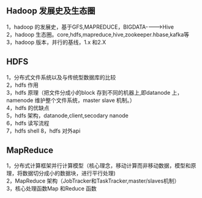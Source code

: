 ## Hadoop 发展史及生态圈
1，hadoop 的发展史，基于GFS,MAPREDUCE，BIGDATA---->Hive  
2，hadoop 生态圈。core,hdfs,mapreduce,hive,zookeeper.hbase,kafka等  
3，hadoop 版本，并行的基线，1.x 和2.X  
## HDFS 
1，分布式文件系统以及与传统型数据库的比较  
2，hdfs 作用  
3，hdfs 原理（把文件分成小的block 存到不同的机器上,即datanode 上，namenode 维护整个文件系统，master slave 机制。）  
4，hdfs 的优缺点  
5，hdfs 架构，datanode,client,secodary nanode   
6，hdfs 读写流程  
7，hdfs shell
8，hdfs 对外api
## MapReduce 
1，分布式计算框架并行计算模型（核心理念，移动计算而非移动数据，模型和原理，将数据切分成小的数据块，进行平行处理)  
2，MapReduce 架构（JobTracker和TaskTracker,master/slaves机制）  
3，核心处理函数Map 和Reduce 函数  


